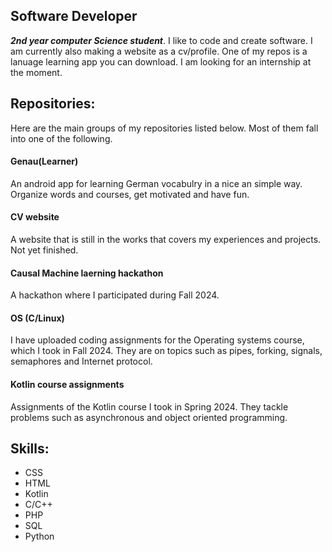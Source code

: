 ## Software Developer
***2nd year computer Science student***. I like to code and create software. I am currently also making a website
as a cv/profile. One of my repos is a lanuage learning app you can download. I am looking for an internship at the
moment.

## Repositories:
Here are the main groups of my repositories listed below. Most of them fall into one of the following.

#### Genau(Learner)
An android app for learning German vocabulry in a nice an simple way. Organize words and courses,
get motivated and have fun.

#### CV website
A website that is still in the works that covers my experiences and projects. Not yet finished.

#### Causal Machine laerning hackathon
A hackathon where I participated during Fall 2024.

#### OS (C/Linux)
I have uploaded coding assignments for the Operating systems course, which I took in Fall 2024.
They are on topics such as pipes, forking, signals, semaphores and Internet protocol.

#### Kotlin course assignments
Assignments of the Kotlin course I took in Spring 2024. They tackle problems such as
asynchronous and object oriented programming.


## Skills:
- CSS
- HTML
- Kotlin
- C/C++
- PHP
- SQL
- Python

<!--
**TPdkr/TPdkr** is a ✨ _special_ ✨ repository because its `README.md` (this file) appears on your GitHub profile.

Here are some ideas to get you started:

- 🔭 I’m currently working on ...
- 🌱 I’m currently learning ...
- 👯 I’m looking to collaborate on ...
- 🤔 I’m looking for help with ...
- 💬 Ask me about ...
- 📫 How to reach me: ...
- 😄 Pronouns: ...
- ⚡ Fun fact: ...
-->
